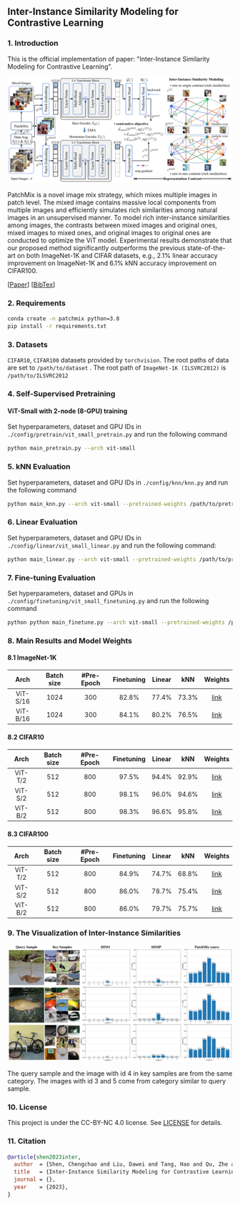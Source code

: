 ## Inter-Instance Similarity Modeling for Contrastive Learning

### 1. Introduction

This is the official implementation of paper: "Inter-Instance Similarity Modeling for Contrastive Learning".

![Framework](./images/framework.png)

PatchMix is a novel image mix strategy, which mixes multiple images in patch level. The mixed image contains massive local components from multiple images and efficiently simulates rich similarities among natural images in an unsupervised manner. To model rich inter-instance similarities among images, the contrasts between mixed images and original ones, mixed images to mixed ones, and original images to original ones are conducted to optimize the ViT model. Experimental results demonstrate that our proposed method significantly outperforms the previous state-of-the-art on both ImageNet-1K and CIFAR datasets, e.g., 2.1% linear accuracy improvement on ImageNet-1K and 6.1% kNN accuracy improvement on CIFAR100.

[[Paper]()]    [[BibTex](#Citation)]

### 2. Requirements

```bash
conda create -n patchmix python=3.8
pip install -r requirements.txt
```



### 3. Datasets

 `CIFAR10`, `CIFAR100` datasets provided by `torchvision`. The root paths of data are set to `/path/to/dataset` . The root path of  `ImageNet-1K (ILSVRC2012)` is `/path/to/ILSVRC2012`



### 4. Self-Supervised Pretraining

#### ViT-Small with 2-node (8-GPU) training

Set hyperparameters, dataset and GPU IDs in `./config/pretrain/vit_small_pretrain.py` and run the following command

```bash
python main_pretrain.py --arch vit-small
```



### 5. kNN Evaluation

Set hyperparameters, dataset and GPU IDs in `./config/knn/knn.py` and run the following command

```bash
python main_knn.py --arch vit-small --pretrained-weights /path/to/pretrained-weights.pth
```



### 6. Linear Evaluation

Set hyperparameters, dataset and GPU IDs in `./config/linear/vit_small_linear.py` and run the following command:

```bash
python main_linear.py --arch vit-small --pretrained-weights /path/to/pretrained-weights.pth
```



### 7.  Fine-tuning Evaluation

Set hyperparameters, dataset and GPUs in `./config/finetuning/vit_small_finetuning.py` and run the following command

```bash
python python main_finetune.py --arch vit-small --pretrained-weights /path/to/pretrained-weights.pth
```



### 8. Main Results and Model Weights

#### 8.1 ImageNet-1K

|     Arch     | Batch size | #Pre-Epoch | Finetuning | Linear | kNN | Weights                                                    |
|:------------:|:------:|:-----:|:------:|:--------:|:----------------------------------------------------------------------:|:----------------------------------------------------------------------:|
|   ViT-S/16   |  1024  |  300  | 82.8% |  77.4%  |   73.3%   | [link](/disk2/home/liudw/backup/PatchMix/ckpt/pretrain/imagenet1k) |
|   ViT-B/16   |  1024  |  300  | 84.1% |  80.2%  |   76.5%   | [link](/disk2/home/liudw/backup/PatchMix/ckpt/pretrain/imagenet1k) |



#### 8.2 CIFAR10

|  Arch   | Batch size | #Pre-Epoch | Finetuning | Linear |  kNN  |                           Weights                            |
| :-----: | :--------: | :--------: | :--------: | :----: | :---: | :----------------------------------------------------------: |
| ViT-T/2 |    512     |    800     |   97.5%    | 94.4%  | 92.9% | [link](/disk2/home/liudw/backup/PatchMix/ckpt/pretrain/cifar10/vit-tiny-800-92.94/last.pth) |
| ViT-S/2 |    512     |    800     |   98.1%    | 96.0%  | 94.6% | [link](/disk2/home/liudw/backup/PatchMix/ckpt/pretrain/cifar10/vit-small-800-94.64/last.pth) |
| ViT-B/2 |    512     |    800     |   98.3%    | 96.6%  | 95.8% | [link](/disk2/home/liudw/backup/PatchMix/ckpt/pretrain/cifar10/vit-base-800-95.81/last.pth) |



#### 8.3 CIFAR100

|  Arch   | Batch size | #Pre-Epoch | Finetuning | Linear |  kNN  |                           Weights                            |
| :-----: | :--------: | :--------: | :--------: | :----: | :---: | :----------------------------------------------------------: |
| ViT-T/2 |    512     |    800     |   84.9%    | 74.7%  | 68.8% | [link](/disk2/home/liudw/backup/PatchMix/ckpt/pretrain/cifar100/vit-tiny-800-68.75/last.pth) |
| ViT-S/2 |    512     |    800     |   86.0%    | 78.7%  | 75.4% | [link](/disk2/home/liudw/backup/PatchMix/ckpt/pretrain/cifar100/vit-small-800-72.76/last.pth) |
| ViT-B/2 |    512     |    800     |   86.0%    | 79.7%  | 75.7% | [link](/disk2/home/liudw/backup/PatchMix/ckpt/pretrain/cifar100/vit-base-800-73.43/last.pth) |



### 9. The Visualization of Inter-Instance Similarities

![visualization](./images/visualization.png)

The query sample and the image with id 4 in key samples are from the same category. The images with id 3 and 5 come from category similar to query sample.

### 10. License

This project is under the CC-BY-NC 4.0 license. See [LICENSE](LICENSE) for details.

### 11. Citation

```bibtex
@article{shen2023inter,
  author  = {Shen, Chengchao and Liu, Dawei and Tang, Hao and Qu, Zhe and Wang, Jianxin},
  title   = {Inter-Instance Similarity Modeling for Contrastive Learning},
  journal = {},
  year    = {2023},
}
```

